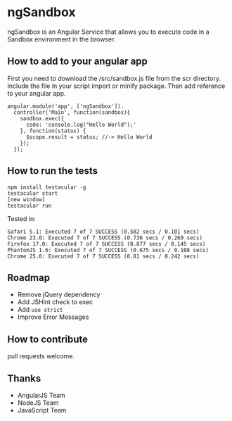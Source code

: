 # ngSandbox

ngSandbox is an Angular Service that allows you to execute
code in a Sandbox environment in the browser.

## How to add to your angular app

First you need to download the /src/sandbox.js file from the scr directory.  Include the file in your script import or minify package.  Then add reference to your angular app.

```
angular.module('app', ['ngSandbox']).
  controller('Main', function(sandbox){
    sandbox.exec({
      code: 'console.log("Hello World");'
    }, function(status) {
      $scope.result = status; //-> Hello World
    });
  });

```

## How to run the tests

```
npm install testacular -g
testacular start
[new window]
testacular run
```

Tested in: 

```
Safari 5.1: Executed 7 of 7 SUCCESS (0.582 secs / 0.101 secs)
Chrome 23.0: Executed 7 of 7 SUCCESS (0.736 secs / 0.269 secs)
Firefox 17.0: Executed 7 of 7 SUCCESS (0.877 secs / 0.145 secs)
PhantomJS 1.6: Executed 7 of 7 SUCCESS (0.675 secs / 0.108 secs)
Chrome 25.0: Executed 7 of 7 SUCCESS (0.81 secs / 0.242 secs)
```

## Roadmap

* Remove jQuery dependency
* Add JSHint check to exec
* Add `use strict`
* Improve Error Messages

## How to contribute

pull requests welcome.

## Thanks

* AngularJS Team
* NodeJS Team
* JavaScript Team
